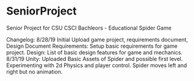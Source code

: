 # SeniorProject
Senior Project for CSU CSCI Bachleors - Educational Spider Game

Changelog:
8/28/19 Initial Upload game project, requirements document, Design Document
  Requirements: Setup basic requirements for game project.
  Design: List of basic design features for game and mechanics.
8/31/19
  Unity: Uploaded Basic Assets of Spider and possible first level.
    Experimenting with 2d Physics and player control. Spider moves left and right but no animation.
